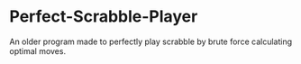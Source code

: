 # Perfect-Scrabble-Player
An older program made to perfectly play scrabble by brute force calculating optimal moves.
